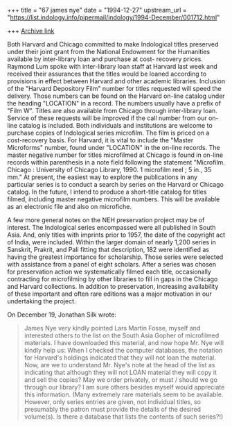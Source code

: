 +++
title = "67 james nye"
date = "1994-12-27"
upstream_url = "https://list.indology.info/pipermail/indology/1994-December/001712.html"

+++
[Archive link](https://list.indology.info/pipermail/indology/1994-December/001712.html)

  Both Harvard and Chicago committed to make Indological titles
preserved under their joint grant from the National Endowment for the
Humanities available by inter-library loan and purchase at cost-
recovery prices.  Raymond Lum spoke with inter-library loan staff at
Harvard last week and received their assurances that the titles would
be loaned according to provisions in effect between Harvard and other
academic libraries.  Inclusion of the "Harvard Depository Film" number
for titles requested will speed the delivery.  Those numbers can be
found on the Harvard on-line catalog under the heading "LOCATION" in a
record.  The numbers usually have a prefix of "Film W".
  Titles are also available from Chicago through inter-library loan.
Service of these requests will be improved if the call number from our
on-line catalog is included.
  Both individuals and institutions are welcome to purchase copies of
Indological series microfilm.  The film is priced on a cost-recovery
basis.  For Harvard, it is vital to include the "Master Microforms"
number, found under "LOCATION" in the on-line records.  The master
negative number for titles microfilmed at Chicago is found in on-line
records within parenthesis in a note field following the statement
"Microfilm. Chicago : University of Chicago Library, 1990. 1 microfilm
reel ; 5 in., 35 mm."
  At present, the easiest way to explore the publications in any
particular series is to conduct a search by series on the Harvard or
Chicago catalog.  In the future, I intend to produce a short-title
catalog for titles filmed, including master negative microfilm
numbers.  This will be available as an electronic file and also on
microfiche.

  A few more general notes on the NEH preservation project may be of
interest.  The Indological series encompassed were all published in
South Asia.  And, only titles with imprints prior to 1957, the date of
the copyright act of India, were included.  Within the larger domain
of nearly 1,200 series in Sanskrit, Prakrit, and Pali fitting that
description, 182 were identified as having the greatest importance for
scholarship.  Those series were selected with assistance from a panel
of eight scholars.  After a series was chosen for preservation action
we systematically filmed each title, occasionally contracting for
microfilming by other libraries to fill in gaps in the Chicago and
Harvard collections.  In addition to preservation, increasing
availability of these important and often rare editions was a major
motivation in our undertaking the project.

On December 19, Jonathan Silk wrote:

> James Nye very kindly pointed Lars Martin Fosse, myself and interested
> others to the list on the South Asia Gopher of microfilmed materials.  I
> have downloaded this material, and now hope Mr. Nye will kindly help us:
> When I checked the computer databases, the notation for Harvard's holdings
> indicated that they will not loan the material.  Now, are we to understand
> Mr. Nye's note at the head of the list as indicating that although they
> will not LOAN material they will copy it and sell the copies?  May we order
> privately, or must / should we go through our library?  I am sure others
> besides myself would appreciate this information.  (Many extremely rare
> materials seem to be available.  However, only series entries are given,
> not individual titles, so presumably the patron must provide the details of
> the desired volume(s).  Is there a database that lists the contents of such
> series?!)





